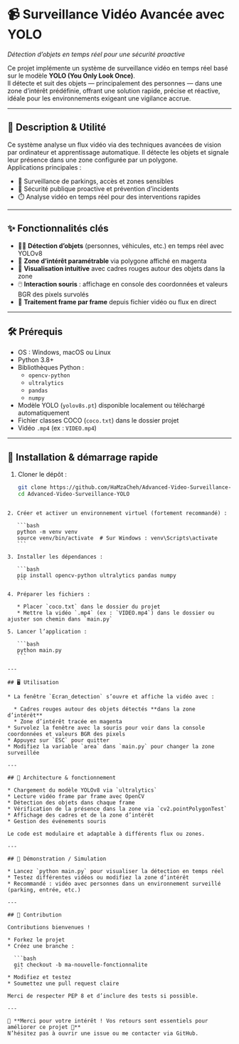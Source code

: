 # 📹 Surveillance Vidéo Avancée avec YOLO  
*Détection d’objets en temps réel pour une sécurité proactive*

Ce projet implémente un système de surveillance vidéo en temps réel basé sur le modèle **YOLO (You Only Look Once)**.  
Il détecte et suit des objets — principalement des personnes — dans une zone d’intérêt prédéfinie, offrant une solution rapide, précise et réactive, idéale pour les environnements exigeant une vigilance accrue.

---

## 📜 Description & Utilité  

Ce système analyse un flux vidéo via des techniques avancées de vision par ordinateur et apprentissage automatique. Il détecte les objets et signale leur présence dans une zone configurée par un polygone.  
Applications principales :  
- 🏢 Surveillance de parkings, accès et zones sensibles  
- 🚨 Sécurité publique proactive et prévention d’incidents  
- ⏱️ Analyse vidéo en temps réel pour des interventions rapides  

---

## ✨ Fonctionnalités clés  

- 🕵️‍♂️ **Détection d’objets** (personnes, véhicules, etc.) en temps réel avec YOLOv8  
- 📍 **Zone d’intérêt paramétrable** via polygone affiché en magenta  
- 🎨 **Visualisation intuitive** avec cadres rouges autour des objets dans la zone  
- 🖱️ **Interaction souris** : affichage en console des coordonnées et valeurs BGR des pixels survolés  
- 📡 **Traitement frame par frame** depuis fichier vidéo ou flux en direct  

---

## 🛠️ Prérequis  

- OS : Windows, macOS ou Linux  
- Python 3.8+  
- Bibliothèques Python :  
  - `opencv-python`  
  - `ultralytics`  
  - `pandas`  
  - `numpy`  
- Modèle YOLO (`yolov8s.pt`) disponible localement ou téléchargé automatiquement  
- Fichier classes COCO (`coco.txt`) dans le dossier projet  
- Vidéo `.mp4` (ex : `VIDEO.mp4`)  

---

## 🚀 Installation & démarrage rapide  

1. Cloner le dépôt :  
   ```bash
   git clone https://github.com/HaMzaCheh/Advanced-Video-Surveillance-YOLO.git
   cd Advanced-Video-Surveillance-YOLO
````

2. Créer et activer un environnement virtuel (fortement recommandé) :

   ```bash
   python -m venv venv
   source venv/bin/activate  # Sur Windows : venv\Scripts\activate
   ```

3. Installer les dépendances :

   ```bash
   pip install opencv-python ultralytics pandas numpy
   ```

4. Préparer les fichiers :

   * Placer `coco.txt` dans le dossier du projet
   * Mettre la vidéo `.mp4` (ex : `VIDEO.mp4`) dans le dossier ou ajuster son chemin dans `main.py`

5. Lancer l’application :

   ```bash
   python main.py
   ```

---

## 🖥️ Utilisation

* La fenêtre `Ecran_detection` s’ouvre et affiche la vidéo avec :

  * Cadres rouges autour des objets détectés **dans la zone d’intérêt**
  * Zone d’intérêt tracée en magenta
* Survolez la fenêtre avec la souris pour voir dans la console coordonnées et valeurs BGR des pixels
* Appuyez sur `ESC` pour quitter
* Modifiez la variable `area` dans `main.py` pour changer la zone surveillée

---

## 🧠 Architecture & fonctionnement

* Chargement du modèle YOLOv8 via `ultralytics`
* Lecture vidéo frame par frame avec OpenCV
* Détection des objets dans chaque frame
* Vérification de la présence dans la zone via `cv2.pointPolygonTest`
* Affichage des cadres et de la zone d’intérêt
* Gestion des événements souris

Le code est modulaire et adaptable à différents flux ou zones.

---

## 🎥 Démonstration / Simulation

* Lancez `python main.py` pour visualiser la détection en temps réel
* Testez différentes vidéos ou modifiez la zone d’intérêt
* Recommandé : vidéo avec personnes dans un environnement surveillé (parking, entrée, etc.)

---

## 🤝 Contribution

Contributions bienvenues !

* Forkez le projet
* Créez une branche :

  ```bash
  git checkout -b ma-nouvelle-fonctionnalite
  ```
* Modifiez et testez
* Soumettez une pull request claire

Merci de respecter PEP 8 et d’inclure des tests si possible.

---

💬 **Merci pour votre intérêt ! Vos retours sont essentiels pour améliorer ce projet 🚀**
N’hésitez pas à ouvrir une issue ou me contacter via GitHub.
